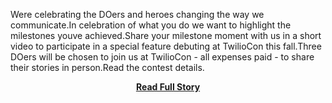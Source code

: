 <p>Were celebrating the DOers and heroes changing the way we communicate.In celebration of what you do we want to highlight the milestones youve achieved.Share your milestone moment with us in a short video to participate in a special feature debuting at TwilioCon this fall.Three DOers will be chosen to join us at TwilioCon - all expenses paid - to share their stories in person.Read the contest details.</p>
<center><p><a href="http://ahoy.twilio.com/milestones" style='padding:25px; font-sze:18px; font-weight: bold;'>Read Full Story</a></p></center>
